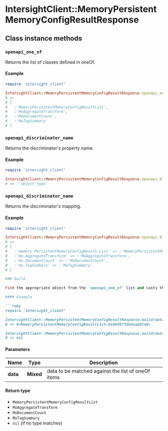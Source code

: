 # IntersightClient::MemoryPersistentMemoryConfigResultResponse

## Class instance methods

### `openapi_one_of`

Returns the list of classes defined in oneOf.

#### Example

```ruby
require 'intersight_client'

IntersightClient::MemoryPersistentMemoryConfigResultResponse.openapi_one_of
# =>
# [
#   :'MemoryPersistentMemoryConfigResultList',
#   :'MoAggregateTransform',
#   :'MoDocumentCount',
#   :'MoTagSummary'
# ]
```

### `openapi_discriminator_name`

Returns the discriminator's property name.

#### Example

```ruby
require 'intersight_client'

IntersightClient::MemoryPersistentMemoryConfigResultResponse.openapi_discriminator_name
# => :'object_type'
```

### `openapi_discriminator_name`

Returns the discriminator's mapping.

#### Example

```ruby
require 'intersight_client'

IntersightClient::MemoryPersistentMemoryConfigResultResponse.openapi_discriminator_mapping
# =>
# {
#   :'memory.PersistentMemoryConfigResult.List' => :'MemoryPersistentMemoryConfigResultList',
#   :'mo.AggregateTransform' => :'MoAggregateTransform',
#   :'mo.DocumentCount' => :'MoDocumentCount',
#   :'mo.TagSummary' => :'MoTagSummary'
# }

### build

Find the appropriate object from the `openapi_one_of` list and casts the data into it.

#### Example

```ruby
require 'intersight_client'

IntersightClient::MemoryPersistentMemoryConfigResultResponse.build(data)
# => #<MemoryPersistentMemoryConfigResultList:0x00007fdd4aab02a0>

IntersightClient::MemoryPersistentMemoryConfigResultResponse.build(data_that_doesnt_match)
# => nil
```

#### Parameters

| Name | Type | Description |
| ---- | ---- | ----------- |
| **data** | **Mixed** | data to be matched against the list of oneOf items |

#### Return type

- `MemoryPersistentMemoryConfigResultList`
- `MoAggregateTransform`
- `MoDocumentCount`
- `MoTagSummary`
- `nil` (if no type matches)

